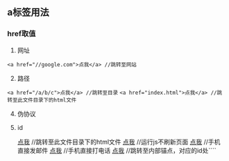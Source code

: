 ## a标签用法

### href取值

1. 网址

````<a href="//google.com">点我</a> //跳转至网站````

2. 路径

````<a href="/a/b/c">点我</a> //跳转至目录````
````<a href="index.html">点我</a> //跳转至此文件目录下的html文件````

4. 伪协议
5. id


   
    <a href="index.html">点我</a> //跳转至此文件目录下的html文件
    <a href="javascript:;">点我</a> //运行js不刷新页面
    <a href="kotoriyoshiko@outlook.com">点我</a> //手机直接发邮件
    <a href="13322173473">点我</a> //手机直接打电话
    <a href="# id">点我</a> //跳转至内部锚点，对应的id处````


